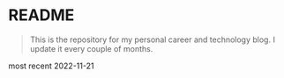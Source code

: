 # README

> This is the repository for my personal career and technology blog. I update it every couple of months.

most recent 2022-11-21